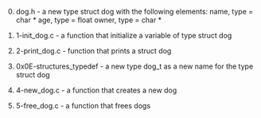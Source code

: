 0. dog.h - a new type struct dog with the following elements:
name, type = char *
age, type = float
owner, type = char *

1. 1-init_dog.c - a function that initialize a variable of type struct dog
2. 2-print_dog.c - function that prints a struct dog
3. 0x0E-structures_typedef - a new type dog_t as a new name for the type struct dog
4. 4-new_dog.c - a function that creates a new dog
5. 5-free_dog.c - a function that frees dogs
